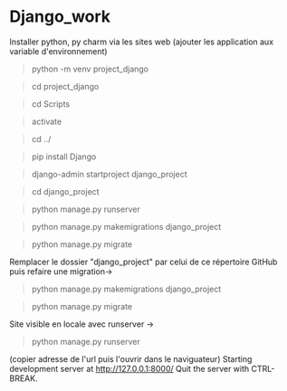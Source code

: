 # Django_work

Installer python, py charm via les sites web (ajouter les application aux variable d'environnement)

>python -m venv project_django

>cd project_django

>cd Scripts

>activate

>cd ../

>pip install Django

>django-admin startproject django_project

>cd django_project

>python manage.py runserver

>python manage.py makemigrations django_project

>python manage.py migrate

Remplacer le dossier "django_project" par celui de ce répertoire GitHub puis refaire une migration->

>python manage.py makemigrations django_project

>python manage.py migrate

Site visible en locale avec runserver -> 

>python manage.py runserver

(copier adresse de l'url puis l'ouvrir dans le naviguateur)
Starting development server at http://127.0.0.1:8000/
Quit the server with CTRL-BREAK.
